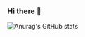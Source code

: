 ### Hi there 👋

![Anurag's GitHub stats](https://github-readme-stats.vercel.app/api?username=Rene-Tarot&theme=radical)
